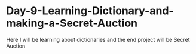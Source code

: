 # Day-9-Learning-Dictionary-and-making-a-Secret-Auction
Here I will be learning about dictionaries and the end project will be Secret Auction
